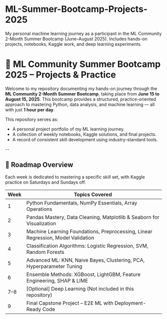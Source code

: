 # ML-Summer-Bootcamp-Projects-2025
 My personal machine learning journey as a participant in the ML Community 2-Month Summer Bootcamp (June–August 2025). Includes hands-on projects, notebooks, Kaggle work, and deep learning experiments.

# 🧠 ML Community Summer Bootcamp 2025 – Projects & Practice

Welcome to my repository documenting my hands-on journey through the **ML Community 2-Month Summer Bootcamp**, taking place from **June 15 to August 15, 2025**. This bootcamp provides a structured, practice-oriented approach to mastering Python, data analysis, and machine learning — all with just **1 hour per day**.

This repository serves as:
- A personal project portfolio of my ML learning journey.
- A collection of weekly notebooks, Kaggle solutions, and final projects.
- A record of consistent skill development using industry-standard tools.

--

## 📅 Roadmap Overview

Each week is dedicated to mastering a specific skill set, with Kaggle practice on Saturdays and Sundays off.

| Week | Topics Covered                                                                 |
|------|----------------------------------------------------------------------------------|
| 1    | Python Fundamentals, NumPy Essentials, Array Operations                         |
| 2    | Pandas Mastery, Data Cleaning, Matplotlib & Seaborn for Visualization           |
| 3    | Machine Learning Foundations, Preprocessing, Linear Regression, Model Validation|
| 4    | Classification Algorithms: Logistic Regression, SVM, Random Forests             |
| 5    | Advanced ML: KNN, Naive Bayes, Clustering, PCA, Hyperparameter Tuning           |
| 6    | Ensemble Methods: XGBoost, LightGBM, Feature Engineering, SHAP & LIME           |
| 7–8  | [Optional] Deep Learning (Not included in this repository)                      |
| 9    | Final Capstone Project – E2E ML with Deployment-Ready Code                      |
